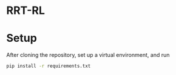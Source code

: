 # RRT-RL

# Setup

After cloning the repository, set up a virtual environment, and run
```bash
pip install -r requirements.txt
```